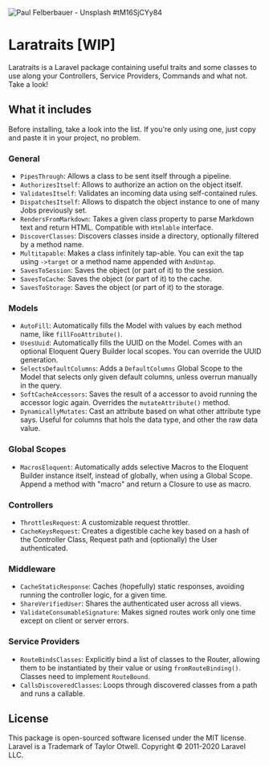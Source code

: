 ![Paul Felberbauer - Unsplash #tM16SjCYy84](https://images.unsplash.com/photo-1526814895543-b5be7268dd1e?ixlib=rb-1.2.1&ixid=eyJhcHBfaWQiOjEyMDd9&auto=format&fit=crop&w=1200&h=400&q=80)

# Laratraits [WIP]

Laratraits is a Laravel package containing useful traits and some classes to use along your Controllers, Service Providers, Commands and what not. Take a look!

## What it includes

Before installing, take a look into the list. If you're only using one, just copy and paste it in your project, no problem.

### General

* `PipesThrough`: Allows a class to be sent itself through a pipeline.
* `AuthorizesItself`: Allows to authorize an action on the object itself.
* `ValidatesItself`: Validates an incoming data using self-contained rules.
* `DispatchesItself`: Allows to dispatch the object instance to one of many Jobs previously set.
* `RendersFromMarkdown`: Takes a given class property to parse Markdown text and return HTML. Compatible with `Htmlable` interface.
* `DiscoverClasses`: Discovers classes inside a directory, optionally filtered by a method name.
* `Multitapable`: Makes a class infinitely tap-able. You can exit the tap using `->target` or a method name appended with `AndUntap`.
* `SavesToSession`: Saves the object (or part of it) to the session.
* `SavesToCache`: Saves the object (or part of it) to the cache.
* `SavesToStorage`: Saves the object (or part of it) to the storage.

### Models

* `AutoFill`: Automatically fills the Model with values by each method name, like `fillFooAttribute()`.
* `UsesUuid`: Automatically fills the UUID on the Model. Comes with an optional Eloquent Query Builder local scopes. You can override the UUID generation.
* `SelectsDefaultColumns`: Adds a `DefaultColumns` Global Scope to the Model that selects only given default columns, unless overrun manually in the query.
* `SoftCacheAccessors`: Saves the result of a accessor to avoid running the accessor logic again. Overrides the `mutateAttribute()` method.
* `DynamicallyMutates`: Cast an attribute based on what other attribute type says. Useful for columns that hols the data type, and other the raw data value.

### Global Scopes

* `MacrosEloquent`: Automatically adds selective Macros to the Eloquent Builder instance itself, instead of globally, when using a Global Scope. Append a method with "macro" and return a Closure to use as macro.

### Controllers

* `ThrottlesRequest`: A customizable request throttler.
* `CacheKeysRequest`: Creates a digestible cache key based on a hash of the Controller Class, Request path and (optionally) the User authenticated.

### Middleware

* `CacheStaticResponse`: Caches (hopefully) static responses, avoiding running the controller logic, for a given time.
* `ShareVerifiedUser`: Shares the authenticated user across all views.
* `ValidateConsumableSignature`: Makes signed routes work only one time except on client or server errors.

### Service Providers

* `RouteBindsClasses`: Explicitly bind a list of classes to the Router, allowing them to be instantiated by their value or using `fromRouteBinding()`. Classes need to implement `RouteBound`.
* `CallsDiscoveredClasses`: Loops through discovered classes from a path and runs a callable. 

## License

This package is open-sourced software licensed under the MIT license.
Laravel is a Trademark of Taylor Otwell. Copyright © 2011-2020 Laravel LLC.
